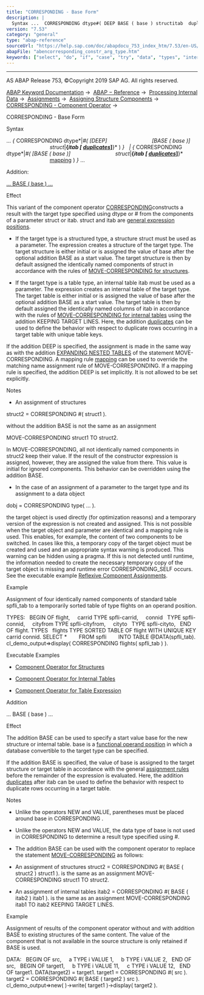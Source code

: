 ```yaml
---
title: "CORRESPONDING - Base Form"
description: |
  Syntax ...  CORRESPONDING dtype#( DEEP BASE ( base ) structitab  duplicates(https://help.sap.com/doc/abapdocu_753_index_htm/7.53/en-US/abencorresponding_constr_dupl.htm) )    CORRESPONDING dtype#( BASE ( base ) structitab  dupli
version: "7.53"
category: "general"
type: "abap-reference"
sourceUrl: "https://help.sap.com/doc/abapdocu_753_index_htm/7.53/en-US/abencorresponding_constr_arg_type.htm"
abapFile: "abencorresponding_constr_arg_type.htm"
keywords: ["select", "do", "if", "case", "try", "data", "types", "internal-table", "abencorresponding", "constr", "arg", "type"]
---
```


* * *

AS ABAP Release 753, ©Copyright 2019 SAP AG. All rights reserved.

[ABAP Keyword Documentation](https://help.sap.com/doc/abapdocu_753_index_htm/7.53/en-US/abenabap.htm) →  [ABAP − Reference](https://help.sap.com/doc/abapdocu_753_index_htm/7.53/en-US/abenabap_reference.htm) →  [Processing Internal Data](https://help.sap.com/doc/abapdocu_753_index_htm/7.53/en-US/abenabap_data_working.htm) →  [Assignments](https://help.sap.com/doc/abapdocu_753_index_htm/7.53/en-US/abenvalue_assignments.htm) →  [Assigning Structure Components](https://help.sap.com/doc/abapdocu_753_index_htm/7.53/en-US/abencorresponding.htm) →  [CORRESPONDING - Component Operator](https://help.sap.com/doc/abapdocu_753_index_htm/7.53/en-US/abenconstructor_expr_corresponding.htm) → 

CORRESPONDING - Base Form

Syntax

... *{* CORRESPONDING dtype*|*#( *\[*DEEP*\]*
                             *\[*BASE ( base )*\]*
                             struct*|**{*itab *\[* [duplicates](https://help.sap.com/doc/abapdocu_753_index_htm/7.53/en-US/abencorresponding_constr_dupl.htm)*\]**}* ) *}*
  *|* *{* CORRESPONDING dtype*|*#( *\[*BASE ( base )*\]*
                             struct*|**{*itab *\[* [duplicates](https://help.sap.com/doc/abapdocu_753_index_htm/7.53/en-US/abencorresponding_constr_dupl.htm)*\]**}*
                             [mapping](https://help.sap.com/doc/abapdocu_753_index_htm/7.53/en-US/abencorresponding_constr_mapping.htm) ) *}* ...

Addition:

[... BASE ( base ) ...](#!ABAP_ONE_ADD@1@)

Effect

This variant of the component operator [CORRESPONDING](https://help.sap.com/doc/abapdocu_753_index_htm/7.53/en-US/abenconstructor_expr_corresponding.htm)constructs a result with the target type specified using dtype or # from the components of a parameter struct or itab. struct and itab are [general expression positions](https://help.sap.com/doc/abapdocu_753_index_htm/7.53/en-US/abengeneral_expr_position_glosry.htm "Glossary Entry").

-   If the target type is a structured type, a structure struct must be used as a parameter. The expression creates a structure of the target type. The target structure is either initial or is assigned the value of base after the optional addition BASE as a start value. The target structure is then by default assigned the identically named components of struct in accordance with the rules of [MOVE-CORRESPONDING for structures](https://help.sap.com/doc/abapdocu_753_index_htm/7.53/en-US/abapmove-corresponding_structure.htm).

-   If the target type is a table type, an internal table itab must be used as a parameter. The expression creates an internal table of the target type. The target table is either initial or is assigned the value of base after the optional addition BASE as a start value. The target table is then by default assigned the identically named columns of itab in accordance with the rules of [MOVE-CORRESPONDING for internal tables](https://help.sap.com/doc/abapdocu_753_index_htm/7.53/en-US/abapmove-corresponding_itab.htm) using the addition KEEPING TARGET LINES. Here, the addition [duplicates](https://help.sap.com/doc/abapdocu_753_index_htm/7.53/en-US/abencorresponding_constr_dupl.htm) can be used to define the behavior with respect to duplicate rows occurring in a target table with unique table keys.

If the addition DEEP is specified, the assignment is made in the same way as with the addition [EXPANDING NESTED TABLES](https://help.sap.com/doc/abapdocu_753_index_htm/7.53/en-US/abapmove-corresponding.htm) of the statement MOVE-CORRESPONDING. A mapping rule [mapping](https://help.sap.com/doc/abapdocu_753_index_htm/7.53/en-US/abencorresponding_constr_mapping.htm) can be used to override the matching name assignment rule of MOVE-CORRESPONDING. If a mapping rule is specified, the addition DEEP is set implicitly. It is not allowed to be set explicitly.

Notes

-   An assignment of structures

struct2 = CORRESPONDING #( struct1 ).

without the addition BASE is not the same as an assignment

MOVE-CORRESPONDING struct1 TO struct2.

In MOVE-CORRESPONDING, all not identically named components in struct2 keep their value. If the result of the constructor expression is assigned, however, they are assigned the value from there. This value is initial for ignored components. This behavior can be overridden using the addition BASE.

-   In the case of an assignment of a parameter to the target type and its assignment to a data object

dobj = CORRESPONDING type( ... ).

the target object is used directly (for optimization reasons) and a temporary version of the expression is not created and assigned. This is not possible when the target object and parameter are identical and a mapping rule is used. This enables, for example, the content of two components to be switched. In cases like this, a temporary copy of the target object must be created and used and an appropriate syntax warning is produced. This warning can be hidden using a pragma. If this is not detected until runtime, the information needed to create the necessary temporary copy of the target object is missing and runtime error CORRESPONDING\_SELF occurs. See the executable example [Reflexive Component Assignments](https://help.sap.com/doc/abapdocu_753_index_htm/7.53/en-US/abenreflexive_corresponding_abexa.htm).

Example

Assignment of four identically named components of standard table spfli\_tab to a temporarily sorted table of type flights on an operand position.

TYPES:
  BEGIN OF flight,
    carrid TYPE spfli-carrid,
    connid   TYPE spfli-connid,
    cityfrom TYPE spfli-cityfrom,
    cityto   TYPE spfli-cityto,
  END OF flight.
TYPES
  flights TYPE SORTED TABLE OF flight WITH UNIQUE KEY carrid connid.
SELECT \*
       FROM spfli
       INTO TABLE @DATA(spfli\_tab).
cl\_demo\_output=>display( CORRESPONDING flights( spfli\_tab ) ).

Executable Examples

-   [Component Operator for Structures](https://help.sap.com/doc/abapdocu_753_index_htm/7.53/en-US/abencorresponding_struct_abexa.htm)

-   [Component Operator for Internal Tables](https://help.sap.com/doc/abapdocu_753_index_htm/7.53/en-US/abencorresponding_itab_abexa.htm)

-   [Component Operator for Table Expression](https://help.sap.com/doc/abapdocu_753_index_htm/7.53/en-US/abencorresponding_table_exp_abexa.htm)
    

Addition

... BASE ( base ) ...

Effect

The addition BASE can be used to specify a start value base for the new structure or internal table. base is a [functional operand position](https://help.sap.com/doc/abapdocu_753_index_htm/7.53/en-US/abenfunctional_position_glosry.htm "Glossary Entry") in which a database convertible to the target type can be specified.

If the addition BASE is specified, the value of base is assigned to the target structure or target table in accordance with the general [assignment rules](https://help.sap.com/doc/abapdocu_753_index_htm/7.53/en-US/abenconversion_rules.htm) before the remainder of the expression is evaluated. Here, the addition [duplicates](https://help.sap.com/doc/abapdocu_753_index_htm/7.53/en-US/abencorresponding_constr_dupl.htm) after itab can be used to define the behavior with respect to duplicate rows occurring in a target table.

Notes

-   Unlike the operators NEW and VALUE, parentheses must be placed around base in CORRESPONDING .

-   Unlike the operators NEW and VALUE, the data type of base is not used in CORRESPONDING to determine a result type specified using #.

-   The addition BASE can be used with the component operator to replace the statement [MOVE-CORRESPONDING](https://help.sap.com/doc/abapdocu_753_index_htm/7.53/en-US/abapmove-corresponding.htm) as follows:

-   An assignment of structures
    struct2 = CORRESPONDING #( BASE ( struct2 ) struct1 ).
    is the same as an assignment
    MOVE-CORRESPONDING struct1 TO struct2.

-   An assignment of internal tables
    itab2 = CORRESPONDING #( BASE ( itab2 ) itab1 ).
    is the same as an assignment
    MOVE-CORRESPONDING itab1 TO itab2 KEEPING TARGET LINES.

Example

Assignment of results of the component operator without and with addition BASE to existing structures of the same content. The value of the component that is not available in the source structure is only retained if BASE is used.

DATA:
  BEGIN OF src,
    a TYPE i VALUE 1,
    b TYPE i VALUE 2,
  END OF src,
  BEGIN OF target1,
    b TYPE i VALUE 11,
    c TYPE i VALUE 12,
  END OF target1.
DATA(target2) = target1.
target1 = CORRESPONDING #( src ).
target2 = CORRESPONDING #( BASE ( target2 ) src ).
cl\_demo\_output=>new( )->write( target1 )->display( target2 ).